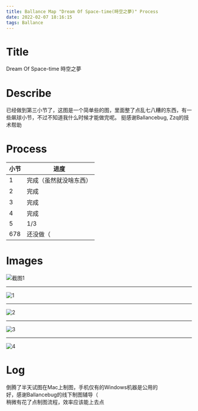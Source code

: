 ```yaml
---
title: Ballance Map "Dream Of Space-time(時空之夢)" Process
date: 2022-02-07 18:16:15
tags: Ballance
---
```

# Title
Dream Of Space-time
時空之夢

# Describe
已经做到第三小节了，这图是一个简单些的图，里面整了点乱七八糟的东西，有一些飙球小节，不过不知道我什么时候才能做完呢。
挺感谢Ballancebug, Zzq的技术帮助

# Process
| 小节 | 进度 |
| - | - |
| 1 | 完成（虽然就没啥东西） |
| 2 | 完成|
| 3 | 完成|
| 4 | 完成|
| 5 | 1/3|
| 678 | 还没做（ |

# Images
![截图1](https://yunling.de/img/2022/02/09/1.png)
***
![1](https://yunling.de/img/2022/02/07/New-Ballance-Map-Process/1.png)
***
![2](https://yunling.de/img/2022/02/07/New-Ballance-Map-Process/2.png)
***
![3](https://yunling.de/img/2022/02/07/New-Ballance-Map-Process/3.png)
***
![4](https://yunling.de/img/2022/02/07/New-Ballance-Map-Process/4.png)


# Log
倒腾了半天试图在Mac上制图，手机仅有的Windows机器是公用的  
好，感谢Ballancebug的线下制图辅导（  
稍微有花了点制图流程，效率应该能上去点